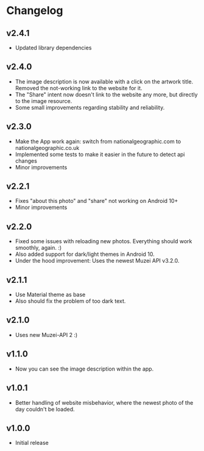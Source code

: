 # Changelog

## v2.4.1
* Updated library dependencies

## v2.4.0
* The image description is now available with a click on the artwork title. Removed the not-working link to the website for it.
* The "Share" intent now doesn't link to the website any more, but directly to the image resource.
* Some small improvements regarding stability and reliability.

## v2.3.0
* Make the App work again: switch from nationalgeographic.com to nationalgeographic.co.uk
* Implemented some tests to make it easier in the future to detect api changes
* Minor improvements

## v2.2.1
* Fixes "about this photo" and "share" not working on Android 10+
* Minor improvements

## v2.2.0
* Fixed some issues with reloading new photos. Everything should work smoothly, again. :)
* Also added support for dark/light themes in Android 10.
* Under the hood improvement: Uses the newest Muzei API v3.2.0.

## v2.1.1
* Use Material theme as base
* Also should fix the problem of too dark text.

## v2.1.0
* Uses new Muzei-API 2 :)

## v1.1.0
* Now you can see the image description within the app.

## v1.0.1
* Better handling of website misbehavior, where the newest photo of the day couldn't be loaded.

## v1.0.0
* Initial release
